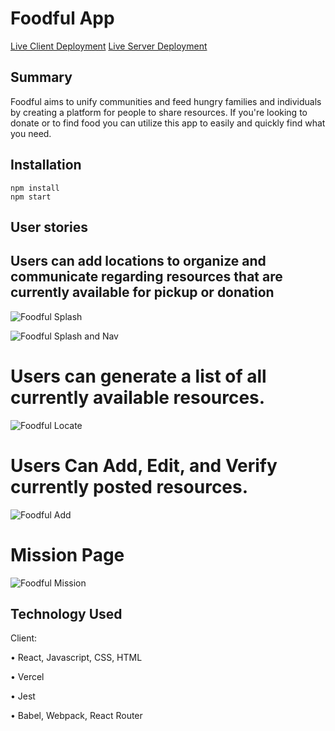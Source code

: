 # Foodful App

[Live Client Deployment](https://foodful.agiannotti.vercel.app/)
[Live Server Deployment](https://enigmatic-meadow-50986.herokuapp.com)

## Summary 
Foodful aims to unify communities and feed hungry families and individuals by creating a platform for people to share resources. If you're looking to donate or to find food you can utilize this app to easily and quickly find what you need. 

## Installation

```
npm install
npm start
```

## User stories

## Users can add locations to organize and communicate regarding resources that are currently available for pickup or donation

![Foodful Splash](https://user-images.githubusercontent.com/72902345/107166552-f5c2a480-697b-11eb-9d01-0a0bd52d3144.PNG)

![Foodful Splash and Nav](https://user-images.githubusercontent.com/72902345/107166696-68338480-697c-11eb-83f0-3edc11e3ac88.PNG)


# Users can generate a list of all currently available resources.

![Foodful Locate](https://user-images.githubusercontent.com/72902345/107166611-21de2580-697c-11eb-8763-16b86d3d6f81.PNG)

# Users Can Add, Edit, and Verify currently posted resources. 

![Foodful Add](https://user-images.githubusercontent.com/72902345/107166894-fa3b8d00-697c-11eb-8dea-a33a9233b844.PNG)

# Mission Page

![Foodful Mission](https://user-images.githubusercontent.com/72902345/107166753-8dc08e00-697c-11eb-8b2a-d442d1448a75.PNG)

## Technology Used

Client:

• React, Javascript, CSS, HTML

• Vercel

• Jest

• Babel, Webpack, React Router
